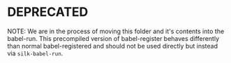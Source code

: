 # DEPRECATED

NOTE: We are in the process of moving this folder and it's contents into
the babel-run. This precompiled version of babel-register behaves
differently than normal babel-registered and should not be used
directly but instead via `silk-babel-run`.
